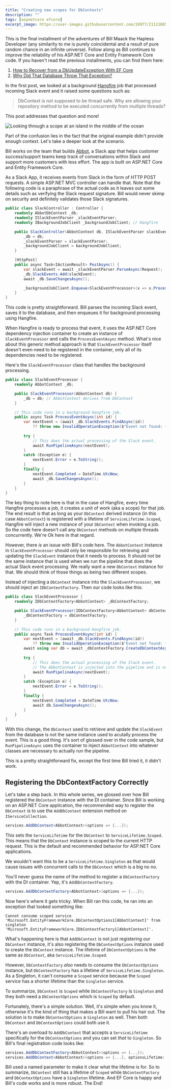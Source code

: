 ```yaml
---
title: "Creating new scopes for DbContexts"
description: ""
tags: [aspnetcore efcore]
excerpt_image: https://user-images.githubusercontent.com/19977/211218857-0acd9f7d-e9a2-474a-9789-79785f9ca7f3.png
---
```


This is the final installment of the adventures of Bill Maack the Hapless Developer (any similarity to me is purely coincidental and a result of pure random chance in an infinite universe). Follow along as Bill continues to improve the reliability of his ASP.NET Core and Entity Framework Core code. If you haven't read the previous installments, you can find them here:

1. [How to Recover from a DbUpdateException With EF Core](https://haacked.com/archive/2022/12/05/recover-from-dbupdate-exception/)
2. [Why Did That Database Throw That Exception?](https://haacked.com/archive/2022/12/12/specific-db-exception/)

In the first post, we looked at a background [Hangfire](https://www.hangfire.io/) job that processed incoming Slack event and it raised some questions such as:

> DbContext is not supposed to be thread safe. Why are allowing your repository method to be executed concurrently from multiple threads?

This post addresses that question and more!

![Looking through a scope at an island in the middle of the ocean](https://user-images.githubusercontent.com/19977/211218857-0acd9f7d-e9a2-474a-9789-79785f9ca7f3.png "Is that DbContext scoped properly?")

Part of the confusion lies in the fact that the original example didn't provide enough context. Let's take a deeper look at the scenario.

Bill works on the team that builds [Abbot](https://abbot.app/), a Slack app that helps customer success/support teams keep track of conversations within Slack and support more customers with less effort. The app is built on ASP.NET Core and Entity Framework Core.

As a Slack App, it receives events from Slack in the form of HTTP POST requests. A simple ASP.NET MVC controller can handle that. Note that the following code is a paraphrase of the actual code as it leaves out some details such as verifying the Slack request signature. Bill would never skimp on security and definitely validates those Slack signatures.

```csharp
public class SlackController : Controller {
    readonly AbbotDbContext _db;
    readonly ISlackEventParser _slackEventParser;
    readonly IBackgroundJobClient _backgroundJobClient; // Hangfire

    public SlackController(AbbotContext db, ISlackEventParser slackEventParser, IBackgroundJobClient backgroundJobClient) {
        _db = db;
        _slackEventParser = slackEventParser;
        _backgroundJobClient = backgroundJobClient;
    }

    [HttpPost]
    public async Task<IActionResult> PostAsync() {
        var slackEvent = await _slackEventParser.ParseAsync(Request);
        _db.SlackEvents.Add(slackEvent);
        await _db.SaveChangesAsync();

        _backgroundJobClient.Enqueue<SlackEventProcessor>(x => x.ProcessEventAsync(id));
    }
}
```

This code is pretty straightforward. Bill parses the incoming Slack event, saves it to the database, and then enqueues it for background processing using Hangfire.

When Hangfire is ready to process that event, it uses the ASP.NET Core dependency injection container to create an instance of `SlackEventProcessor` and calls the `ProcessEventAsync` method. What's nice about this generic method approach is that `SlackEventProcessor` itself doesn't even need to be registered in the container, only all of its dependencies need to be registered.

Here's the `SlackEventProcessor` class that handles the background processing.

```csharp
public class SlackEventProcessor {
    readonly AbbotContext _db;

    public SlackEventProcessor(AbbotContext db) {
        _db = db; // AbbotContext derives from DbContext
    }

    // This code runs in a background Hangfire job.
    public async Task ProcessEventAsync(int id) {
        var nextEvent = (await _db.SlackEvents.FindAsync(id))
            ?? throw new InvalidOperationException($"Event not found: {id}");
        
        try {
            // This does the actual processing of the Slack event.
            await RunPipelineAsync(nextEvent);
        }
        catch (Exception e) {
            nextEvent.Error = e.ToString();
        }
        finally {
            nextEvent.Completed = DateTime.UtcNow;
            await _db.SaveChangesAsync();
        }
    }
}
```

The key thing to note here is that in the case of Hangfire, every time Hangfire processes a job, it creates a unit of work (aka a scope) for that job. The end result is that as long as your `DbContext` derived instance (in this case `AbbotContext`) is registered with a lifetime of `ServiceLifetime.Scoped`, Hangfire will inject a new instance of your `DbContext` when invoking a job. So the code here doesn't call any `DbContext` methods on multiple threads concurrently. We're Ok here in that regard.

However, there *is* an issue with Bill's code here. The `AbbotContext` instance in `SlackEventProcessor` should only be responsible for retrieving and updating the `SlackEvent` instance that it needs to process. It should not be the same instance that is used when we run the pipeline that does the actual Slack event processing. We really want a new `DbContext` instance for that. We should think of those things as being two different scopes.

Instead of injecting a `DbContext` instance into the `SlackEventProcessor`, we should inject an `IDbContextFactory`. Then our code looks like this:

```csharp
public class SlackEventProcessor {
    readonly IDbContextFactory<AbbotContext> _dbContextFactory;

    public SlackEventProcessor(IDbContextFactory<AbbotContext> dbContextFactory) {
        _dbContextFactory = dbContextFactory;
    }

    // This code runs in a background Hangfire job.
    public async Task ProcessEventAsync(int id) {
        var nextEvent = (await _db.SlackEvents.FindAsync(id))
            ?? throw new InvalidOperationException($"Event not found: {id}");
        await using var db = await _dbContextFactory.CreateDbContextAsync();
        
        try {
            // This does the actual processing of the Slack event.
            // The AbbotContext is injected into the pipeline and is not shared with `SlackEventProcessor`.
            await RunPipelineAsync(nextEvent);
        }
        catch (Exception e) {
            nextEvent.Error = e.ToString();
        }
        finally {
            nextEvent.Completed = DateTime.UtcNow;
            await db.SaveChangesAsync();
        }
    }
}
```

With this change, the `DbContext` used to retrieve and update the `SlackEvent` from the database is not the same instance used to acutally process the event. This is a good thing. It's sort of glossed over in the code sample, but `RunPipelineAsync` uses the container to inject `AbbotContext` into whatever classes are necessary to actually run the pipeline.

This is a pretty straightforward fix, except the first time Bill tried it, it didn't work.

## Registering the DbContextFactory Correctly

Let's take a step back. In this whole series, we glossed over how Bill registered the `DbContext` instance with the DI container. Since Bill is working on an ASP.NET Core application, the recommended way to register the `DbContext` is to use the `AddDbContext` extension method on `IServiceCollection`.

```csharp
services.AddDbContext<AbbotContext>(options => {...});
```

This sets the `ServiceLifetime` for the `DbContext` to `ServiceLifetime.Scoped`. This means that the `DbContext` instance is scoped to the current HTTP request. This is the default and recommended behavior for ASP.NET Core applications.

We wouldn't want this to be a `ServiceLifetime.Singleton` as that would cause issues with concurrent calls to the `DbContext` which is a big no no.

You'll never guess the name of the method to register a `DbContextFactory` with the DI container. Yep, it's `AddDbContextFactory`.

```csharp
services.AddDbContextFactory<AbbotContext>(options => {...});
```

Now here's where it gets tricky. When Bill ran this code, he ran into an exception that looked something like:

```
Cannot consume scoped service 'Microsoft.EntityFrameworkCore.DbContextOptions1[AbbotContext]' from singleton 'Microsoft.EntityFrameworkCore.IDbContextFactory1[AbbotContext]'.
```

What's happening here is that `AddDbContext` is not just registering our `DbContext` instance, it's also registering the `DbContextOptions` instance used to create the `DbContext` instance. The lifetime of `DbContextOptions` is the same as `DbContext`, aka `ServiceLifetime.Scoped`.

However, `DbContextFactory` *also* needs to consume the `DbContextOptions` instance, but `DbContextFactory` has a lifetime of `ServiceLifetime.Singleton`. As a Singleton, it can't consume a `Scoped` service because the `Scoped` service has a shorter lifetime than the `Singleton` service.

To summarize, `DbContext` is `Scoped` while `DbContextFactory` is `Singleton` and they both need a `DbContextOptions` which is `Scoped` by default.

Fortunately, there's a simple solution. Well, it's simple when you know it, otherwise it's the kind of thing that makes a Bill want to pull his hair out. The solution is to make `DbContextOptions` a `Singleton` as well. Then both `DbContext` and `DbContextOptions` could both use it.

There's an overload to `AddDbContext` that accepts a `ServiceLifetime` specifically for the `DbContextOptions` and you can set *that* to `Singleton`. So Bill's final registration code looks like:

```csharp
services.AddDbContextFactory<AbbotContext>(options => {...});
services.AddDbContext<AbbotContext>(options => {...}, optionsLifetime: ServiceLifetime.Singleton);
```

Bill used a named parameter to make it clear what the lifetime is for. So to summarize, `DbContext` still has a lifetime of `Scoped` while `DbContextFactory` and `DbContextOptions` have a `Singleton` lifetime. And EF Core is happy and Bill's code works and is more robust. The End!
